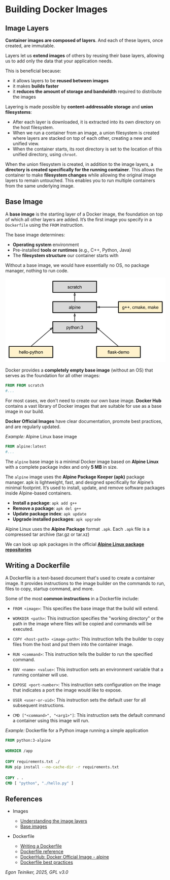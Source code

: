 # Building Docker Images

## Image Layers

**Container images are composed of layers**. And each of these layers, once created, 
are immutable. 

Layers let us **extend images** of others by reusing their base layers, allowing us to 
add only the data that your application needs.

This is beneficial because: 
* it allows layers to be **reused between images** 
* it makes **builds faster** 
* it **reduces the amount of storage and bandwidth** required to distribute the images


Layering is made possible by **content-addressable storage** and **union filesystems**:

* After each layer is downloaded, it is extracted into its own directory on the host filesystem.
* When we run a container from an image, a union filesystem is created where layers are stacked 
    on top of each other, creating a new and unified view.
* When the container starts, its root directory is set to the location of this unified directory, 
    using `chroot`.

When the union filesystem is created, in addition to the image layers, 
a **directory is created specifically for the running container**. 
This allows the container to make **filesystem changes** while allowing the 
original image layers to remain untouched. This enables you to run multiple 
containers from the same underlying image.


## Base Image 

A **base image** is the starting layer of a Docker image, the foundation on top 
of which all other layers are added. It’s the first image you specify in a 
`Dockerfile` using the `FROM` instruction.

The base image determines:
* **Operating system** environment
* Pre-installed **tools or runtimes** (e.g., C++, Python, Java)
* The **filesystem structure** our container starts with

Without a base image, we would have essentially no OS, no package manager, 
nothing to run code.

![Docker Images](figures/DockerImages.png)

Docker provides a **completely empty base image** (without an OS) that serves 
as the foundation for all other images:

```dockerfile
FROM FROM scratch
#...
```

For most cases, we don't need to create our own base image. **Docker Hub** 
contains a vast library of Docker images that are suitable for use as a base 
image in our build. 

**Docker Official Images** have clear documentation, promote best practices, 
and are regularly updated. 

_Example:_ Alpine Linux base image

```dockerfile
FROM alpine:latest
#...
```

The `alpine` base image is a minimal Docker image based on **Alpine Linux** 
with a complete package index and only **5 MB** in size.

The `alpine` image uses the **Alpine Package Keeper (apk)** package manager.
apk is lightweight, fast, and designed specifically for Alpine’s minimal 
footprint. It’s used to install, update, and remove software packages inside 
Alpine-based containers.

* **Install a package**: `apk add g++`
* **Remove a package**: `apk del g++`
* **Update package index**: `apk update`
* **Upgrade installed packages**: `apk upgrade`

Alpine Linux uses the **Alpine Package** format `.apk`.
Each `.apk` file is a compressed tar archive (tar.gz or tar.xz)

We can look up apk packages in the official 
[**Alpine Linux package repositories**](https://pkgs.alpinelinux.org/packages)


## Writing a Dockerfile

A Dockerfile is a text-based document that's used to create a container 
image. It provides instructions to the image builder on the commands 
to run, files to copy, startup command, and more.

Some of the most **common instructions** in a Dockerfile include:

* `FROM <image>`: This specifies the base image that the build will extend.

* `WORKDIR <path>`: This instruction specifies the "working directory" or 
    the path in the image where files will be copied and commands will be 
    executed.

* `COPY <host-path> <image-path>`: This instruction tells the builder to 
    copy files from the host and put them into the container image.

* `RUN <command>`: This instruction tells the builder to run the specified 
    command.

* `ENV <name> <value>`: This instruction sets an environment variable that 
    a running container will use.

* `EXPOSE <port-number>`: This instruction sets configuration on the image 
    that indicates a port the image would like to expose.

* `USER <user-or-uid>`: This instruction sets the default user for all 
    subsequent instructions.

* `CMD ["<command>", "<arg1>"]`: This instruction sets the default command 
    a container using this image will run.

_Example:_ Dockerfile for a Python image running a simple application

```dockerfile
FROM python:3-alpine

WORKDIR /app

COPY requirements.txt ./
RUN pip install --no-cache-dir -r requirements.txt

COPY . .
CMD [ "python", "./hello.py" ]
```




## References

* Images
    * [Understanding the image layers](https://docs.docker.com/get-started/docker-concepts/building-images/understanding-image-layers/)
    * [Base images](https://docs.docker.com/build/building/base-images/)

* Dockerfile
    * [Writing a Dockerfile](https://docs.docker.com/get-started/docker-concepts/building-images/writing-a-dockerfile/)
    * [Dockerfile reference](https://docs.docker.com/reference/dockerfile/)
    * [DockerHub: Docker Official Image - alpine](https://hub.docker.com/_/alpine)
    * [Dockerfile best practices](https://docs.docker.com/build/building/best-practices/)


*Egon Teiniker, 2025, GPL v3.0*
